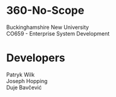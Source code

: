 # 360-No-Scope
Buckinghamshire New University<br/>
CO659 - Enterprise System Development

# Developers
Patryk Wilk<br/>
Joseph Hopping<br/>
Duje Bavčević
